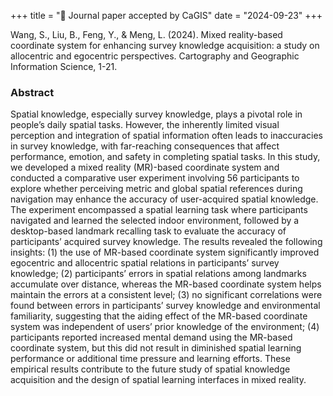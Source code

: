 +++
title = "📖 Journal paper accepted by CaGIS"
date = "2024-09-23"
+++

Wang, S., Liu, B., Feng, Y., & Meng, L. (2024). Mixed reality-based coordinate system for enhancing survey knowledge acquisition: a study on allocentric and egocentric perspectives. Cartography and Geographic Information Science, 1-21.

<!--more-->

### Abstract

Spatial knowledge, especially survey knowledge, plays a pivotal role in people’s daily spatial tasks. However, the inherently limited visual perception and integration of spatial information often leads to inaccuracies in survey knowledge, with far-reaching consequences that affect performance, emotion, and safety in completing spatial tasks. In this study, we developed a mixed reality (MR)-based coordinate system and conducted a comparative user experiment involving 56 participants to explore whether perceiving metric and global spatial references during navigation may enhance the accuracy of user-acquired spatial knowledge. The experiment encompassed a spatial learning task where participants navigated and learned the selected indoor environment, followed by a desktop-based landmark recalling task to evaluate the accuracy of participants’ acquired survey knowledge. The results revealed the following insights: (1) the use of MR-based coordinate system significantly improved egocentric and allocentric spatial relations in participants’ survey knowledge; (2) participants’ errors in spatial relations among landmarks accumulate over distance, whereas the MR-based coordinate system helps maintain the errors at a consistent level; (3) no significant correlations were found between errors in participants’ survey knowledge and environmental familiarity, suggesting that the aiding effect of the MR-based coordinate system was independent of users’ prior knowledge of the environment; (4) participants reported increased mental demand using the MR-based coordinate system, but this did not result in diminished spatial learning performance or additional time pressure and learning efforts. These empirical results contribute to the future study of spatial knowledge acquisition and the design of spatial learning interfaces in mixed reality.
